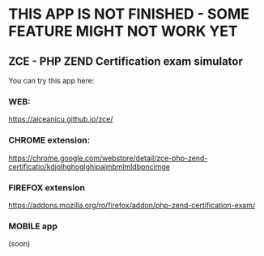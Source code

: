 # THIS APP IS NOT FINISHED - SOME FEATURE MIGHT NOT WORK YET

## ZCE - PHP ZEND Certification exam simulator

You can try this app here: 

### WEB:

https://alceanicu.github.io/zce/

### CHROME extension:

https://chrome.google.com/webstore/detail/zce-php-zend-certificatio/kdjolhghoglghipajmbmlmldbpncimge

### FIREFOX extension 

https://addons.mozilla.org/ro/firefox/addon/php-zend-certification-exam/

### MOBILE app

(soon)
